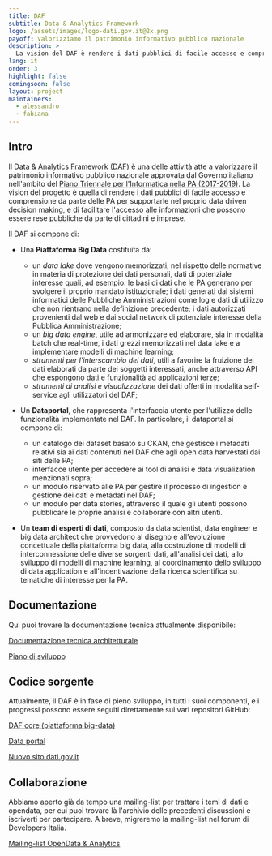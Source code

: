 ```yaml
---
title: DAF
subtitle: Data & Analytics Framework
logo: /assets/images/logo-dati.gov.it@2x.png
payoff: Valorizziamo il patrimonio informativo pubblico nazionale
description: >
  La vision del DAF è rendere i dati pubblici di facile accesso e comprensione da parte delle PA per supportarle nel proprio data driven decision making, e di facilitare l'accesso alle informazioni che possono essere rese pubbliche da parte di cittadini e imprese.
lang: it
order: 3
highlight: false
comingsoon: false
layout: project
maintainers:
  - alessandro
  - fabiana
---
```


## Intro

Il [Data & Analytics Framework (DAF)](https://pianotriennale-ict.readthedocs.io/it/latest/doc/09_data-analytics-framework.html) è una delle attività atte a valorizzare il patrimonio informativo pubblico nazionale approvata dal Governo italiano nell'ambito del [Piano Triennale per l'Informatica nella PA (2017-2019)](https://pianotriennale-ict.italia.it/). La vision del progetto è quella di rendere i dati pubblici di facile accesso e comprensione da parte delle PA per supportarle nel proprio data driven decision making, e di facilitare l'accesso alle informazioni che possono essere rese pubbliche da parte di cittadini e imprese.

Il DAF si compone di:

 * Una **Piattaforma Big Data** costituita da:
    * un *data lake* dove vengono memorizzati, nel rispetto delle normative in
      materia di protezione dei dati personali, dati di potenziale interesse
      quali, ad esempio: le basi di dati che le PA generano per svolgere il
      proprio mandato istituzionale; i dati generati dai sistemi informatici
      delle Pubbliche Amministrazioni come log e dati di utilizzo che non
      rientrano nella definizione precedente; i dati autorizzati provenienti
      dal web e dai social network di potenziale interesse della Pubblica
      Amministrazione;
    * un *big data engine*, utile ad armonizzare ed elaborare, sia in modalità
      batch che real-time, i dati grezzi memorizzati nel data lake e a
      implementare modelli di machine learning;
    * *strumenti per l'interscambio dei dati*, utili a favorire la fruizione
      dei dati elaborati da parte dei soggetti interessati, anche attraverso
      API che espongono dati e funzionalità ad applicazioni terze;
    * *strumenti di analisi e visualizzazione* dei dati offerti in modalità
      self-service agli utilizzatori del DAF;
 * Un **Dataportal**, che rappresenta l'interfaccia utente per l'utilizzo delle
   funzionalità implementate nel DAF. In particolare, il dataportal si compone
   di: 
    * un catalogo dei dataset basato su CKAN, che gestisce i metadati relativi
      sia ai dati contenuti nel DAF che agli open data harvestati dai siti
      delle PA;
    * interfacce utente per accedere ai tool di analisi e data visualization
      menzionati sopra;
    * un modulo riservato alle PA per gestire il processo di ingestion e
      gestione dei dati e metadati nel DAF;
    * un modulo per data stories, attraverso il quale gli utenti possono
      pubblicare le proprie analisi e collaborare con altri utenti.

 * Un **team di esperti di dati**, composto da data scientist, data engineer e
   big data architect che provvedono al disegno e all'evoluzione concettuale
   della piattaforma big data, alla costruzione di modelli di interconnessione
   delle diverse sorgenti dati, all'analisi dei dati, allo sviluppo di modelli
   di machine learning, al coordinamento dello sviluppo di data application e
   all'incentivazione della ricerca scientifica su tematiche di interesse per
   la PA.


## Documentazione

Qui puoi trovare la documentazione tecnica attualmente disponibile:

[Documentazione tecnica architetturale](https://github.com/teamdigitale/daf/tree/master/docs-dev)

[Piano di sviluppo](http://daf-piano-di-sviluppo.readthedocs.io/it/latest/)


## Codice sorgente

Attualmente, il DAF è in fase di pieno sviluppo, in tutti i suoi componenti, e i 
progressi possono essere seguiti direttamente sui vari repositori GitHub:

[DAF core (piattaforma big-data)](https://github.com/teamdigitale/daf)

[Data portal](https://github.com/teamdigitale/daf-dataportal)

[Nuovo sito dati.gov.it](https://github.com/teamdigitale/daf-dataportal)


## Collaborazione

Abbiamo aperto già da tempo una mailing-list per trattare i temi di dati e opendata, per cui puoi trovare là
l'archivio delle precedenti discussioni e iscriverti per partecipare. A breve, migreremo la mailing-list
nel forum di Developers Italia.

[Mailing-list OpenData & Analytics](https://groups.google.com/a/teamdigitale.governo.it/forum/#!forum/data)
